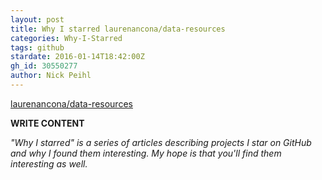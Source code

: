 ```yaml
---
layout: post
title: Why I starred laurenancona/data-resources
categories: Why-I-Starred
tags: github
stardate: 2016-01-14T18:42:00Z
gh_id: 30550277
author: Nick Peihl
---
```


[laurenancona/data-resources](star.repo.html_url)

**WRITE CONTENT**

*"Why I starred" is a series of articles describing projects I star on GitHub and why I found them interesting. My hope is that you'll find them interesting as well.*

